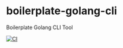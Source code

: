 # boilerplate-golang-cli
Boilerplate Golang CLI Tool

[![CI](https://github.com/takumin/boilerplate-golang-cli/actions/workflows/integration.yml/badge.svg)](https://github.com/takumin/boilerplate-golang-cli/actions/workflows/integration.yml)
